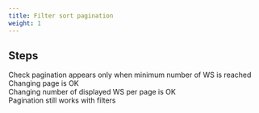 ```yaml
---
title: Filter sort pagination
weight: 1
---
```

## Steps

Check pagination appears only when minimum number of WS is reached\
Changing page is OK\
Changing number of displayed WS per page is OK\
Pagination still works with filters

